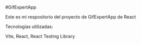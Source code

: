 #GifExpertApp

Este es mi respositorio del proyecto de GifExpertApp de React


Tecnologias utilizadas:

Vite, React, React Testing Library